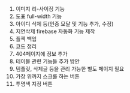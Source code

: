 1. 이미지 리-사이징 기능
2. 도표 full-width 기능
3. 아이디 삭제 등(인증 모달 및 기능 추가, 수정)
4. 지연삭제 firebase 자동화 기능 제작
5. 플젝 백업
6. 코드 정리
7. 404페이지에 정보 추가
8. 테이블 관련 기능들 추가 방안
9. 템플릿, 삭제글 등을 관리 가능한 별도 페이지 필요
10. 가장 위까지 스크롤 하는 버튼
11. 투명색 지정 버튼